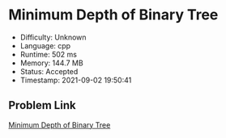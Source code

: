 # Minimum Depth of Binary Tree

- Difficulty: Unknown
- Language: cpp
- Runtime: 502 ms
- Memory: 144.7 MB
- Status: Accepted
- Timestamp: 2021-09-02 19:50:41

## Problem Link
[Minimum Depth of Binary Tree](https://leetcode.com/problems/minimum-depth-of-binary-tree)


